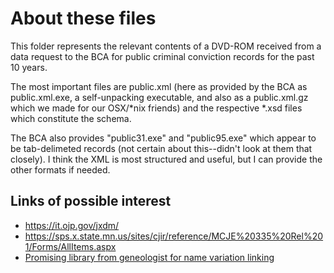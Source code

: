 # About these files

This folder represents the relevant contents of a DVD-ROM received from a data request to the BCA for public criminal conviction records for the past 10 years.

The most important files are public.xml (here as provided by the BCA as public.xml.exe, a self-unpacking executable, and also as a public.xml.gz which we made for our OSX/*nix friends) and the respective *.xsd files which constitute the schema.

The BCA also provides "public31.exe" and "public95.exe" which appear to be tab-delimeted records (not certain about this--didn't look at them that closely). I think the XML is most structured and useful, but I can provide the other formats if needed.

## Links of possible interest

* https://it.ojp.gov/jxdm/
* https://sps.x.state.mn.us/sites/cjir/reference/MCJE%20335%20Rel%201/Forms/AllItems.aspx
* [Promising library from geneologist for name variation linking](https://github.com/DallanQ/Names)